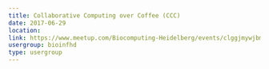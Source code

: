 ```yaml
---
title: Collaborative Computing over Coffee (CCC)
date: 2017-06-29
location: 
link: https://www.meetup.com/Biocomputing-Heidelberg/events/clggjmywjbmc/
usergroup: bioinfhd
type: usergroup
---
```

